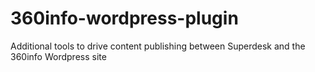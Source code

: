 # 360info-wordpress-plugin
Additional tools to drive content publishing between Superdesk and the 360info Wordpress site
